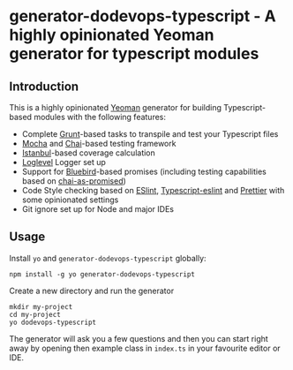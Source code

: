 # generator-dodevops-typescript - A highly opinionated Yeoman generator for typescript modules

## Introduction

This is a highly opinionated [Yeoman](http://yeoman.io) generator for building Typescript-based modules with the following features:

* Complete [Grunt](https://gruntjs.com/)-based tasks to transpile and test your Typescript files
* [Mocha](https://mochajs.org/) and [Chai](http://chaijs.com/)-based testing framework
* [Istanbul](https://istanbul.js.org/)-based coverage calculation
* [Loglevel](https://github.com/pimterry/loglevel) Logger set up
* Support for [Bluebird](http://bluebirdjs.com/)-based promises (including testing capabilities based on [chai-as-promised](https://github.com/domenic/chai-as-promised))
* Code Style checking based on [ESlint](https://eslint.org/), [Typescript-eslint](https://typescript-eslint.io/) and [Prettier](https://prettier.io/) with some opinionated settings
* Git ignore set up for Node and major IDEs

## Usage

Install `yo` and `generator-dodevops-typescript` globally:

    npm install -g yo generator-dodevops-typescript

Create a new directory and run the generator

    mkdir my-project
    cd my-project
    yo dodevops-typescript

The generator will ask you a few questions and then you can start right away by opening then example class in `index.ts` in your favourite editor or IDE.
